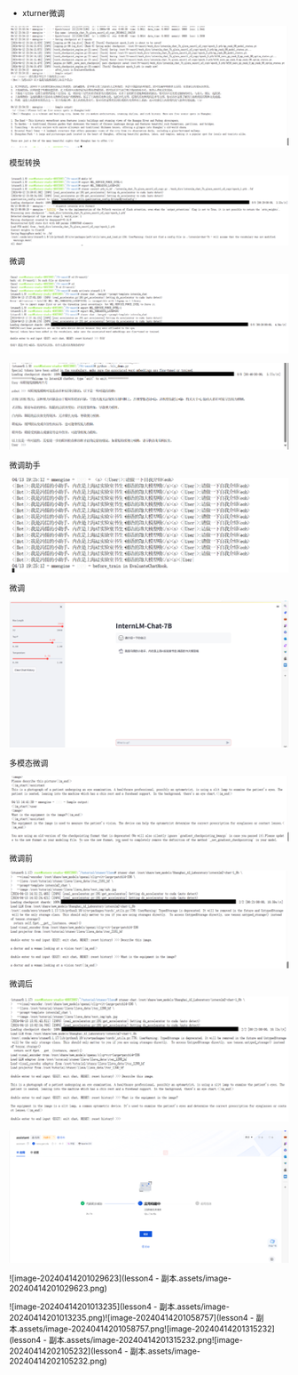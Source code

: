 - xturner微调

![image-20240412235718189](lesson4.assets/image-20240412235718189.png)

模型转换

![image-20240413000149737](lesson4.assets/image-20240413000149737.png)

微调

![image-20240413173423550](lesson4.assets/image-20240413173423550.png)

![image-20240413174133118](lesson4.assets/image-20240413174133118.png)

微调助手

![image-20240413192523854](lesson4.assets/image-20240413192523854.png)

微调

![image-20240413205004540](lesson4.assets/image-20240413205004540.png)



多模态微调



![image-20240415144209698](lesson4.assets/image-20240415144209698.png)



微调前

![image-20240415145448519](lesson4.assets/image-20240415145448519.png)

微调后

![image-20240415150631990](lesson4.assets/image-20240415150631990.png)





![image-20240415172200606](lesson4.assets/image-20240415172200606.png)



































![image-20240414201029623](lesson4  - 副本.assets/image-20240414201029623.png)









![image-20240414201013235](lesson4  - 副本.assets/image-20240414201013235.png)![image-20240414201058757](lesson4  - 副本.assets/image-20240414201058757.png![image-20240414201315232](lesson4  - 副本.assets/image-20240414201315232.png![image-20240414202105232](lesson4  - 副本.assets/image-20240414202105232.png)











​           
